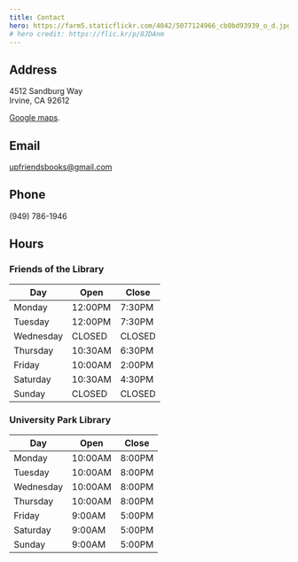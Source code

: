 ```yaml
---
title: Contact
hero: https://farm5.staticflickr.com/4042/5077124966_cb0bd93939_o_d.jpg
# hero credit: https://flic.kr/p/8JDAnm
---
```


Address
-------
4512 Sandburg Way<br />
Irvine, CA 92612

[Google maps](https://www.google.com/maps?saddr=My+Location&daddr=4512+Sandburg+Way,+Irvine,+CA+92612).

Email
-----
[upfriendsbooks@gmail.com](mailto:upfriendsbooks@gmail.com)

Phone
-----
(949) 786-1946

Hours
-----

### Friends of the Library

<table>
<thead>
  <tr>
    <th>Day
    <th>Open
    <th>Close
</thead>
<tbody>
  <tr>
    <td>Monday
    <td>12:00PM
    <td>7:30PM
  </tr>
  <tr>
    <td>Tuesday
    <td>12:00PM
    <td>7:30PM
  </tr>
  <tr>
    <td>Wednesday
    <td>CLOSED
    <td>CLOSED
  </tr>
  <tr>
    <td>Thursday
    <td>10:30AM
    <td>6:30PM
  </tr>
  <tr>
    <td>Friday
    <td>10:00AM
    <td>2:00PM
  </tr>
  <tr>
    <td>Saturday
    <td>10:30AM
    <td>4:30PM
  </tr>
  <tr>
    <td>Sunday
    <td>CLOSED
    <td>CLOSED
  </tr>
</tbody>
</table>

### University Park Library

<table class="table table-striped table-bordered table-hover">
<thead>
  <tr>
    <th>Day
    <th>Open
    <th>Close
</thead>
<tbody>
  <tr>
    <td>Monday
    <td>10:00AM
    <td>8:00PM
  </tr>
  <tr>
    <td>Tuesday
    <td>10:00AM
    <td>8:00PM
  </tr>
  <tr>
    <td>Wednesday
    <td>10:00AM
    <td>8:00PM
  </tr>
  <tr>
    <td>Thursday
    <td>10:00AM
    <td>8:00PM
  </tr>
  <tr>
    <td>Friday
    <td>9:00AM
    <td>5:00PM
  </tr>
  <tr>
    <td>Saturday
    <td>9:00AM
    <td>5:00PM
  </tr>
  <tr>
    <td>Sunday
    <td>9:00AM
    <td>5:00PM
  </tr>
</tbody>
</table>
